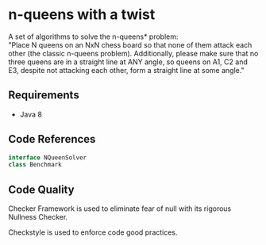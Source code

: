 # n-queens with a twist

A set of algorithms to solve the n-queens* problem:  
"Place N queens on an NxN chess board so that none of them attack each other (the classic n-queens problem).
Additionally, please make sure that no three queens are in a straight line at ANY angle, so queens on A1, C2 and E3, despite not attacking each other, form a straight line at some angle."

## Requirements
* Java 8

## Code References
```java
interface NQueenSolver
class Benchmark
```

## Code Quality

Checker Framework is used to eliminate fear of null with its rigorous Nullness Checker.

Checkstyle is used to enforce code good practices.